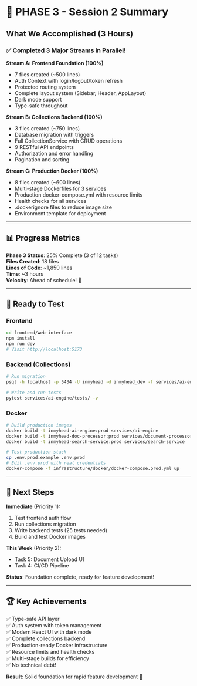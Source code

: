 # 🎉 PHASE 3 - Session 2 Summary

## What We Accomplished (3 Hours)

### ✅ Completed 3 Major Streams in Parallel!

**Stream A: Frontend Foundation (100%)**

- 7 files created (~500 lines)
- Auth Context with login/logout/token refresh
- Protected routing system
- Complete layout system (Sidebar, Header, AppLayout)
- Dark mode support
- Type-safe throughout

**Stream B: Collections Backend (100%)**

- 3 files created (~750 lines)
- Database migration with triggers
- Full CollectionService with CRUD operations
- 9 RESTful API endpoints
- Authorization and error handling
- Pagination and sorting

**Stream C: Production Docker (100%)**

- 8 files created (~600 lines)
- Multi-stage Dockerfiles for 3 services
- Production docker-compose.yml with resource limits
- Health checks for all services
- .dockerignore files to reduce image size
- Environment template for deployment

---

## 📊 Progress Metrics

**Phase 3 Status**: 25% Complete (3 of 12 tasks)  
**Files Created**: 18 files  
**Lines of Code**: ~1,850 lines  
**Time**: ~3 hours  
**Velocity**: Ahead of schedule! 🚀

---

## 🚀 Ready to Test

### Frontend

```bash
cd frontend/web-interface
npm install
npm run dev
# Visit http://localhost:5173
```

### Backend (Collections)

```bash
# Run migration
psql -h localhost -p 5434 -U inmyhead -d inmyhead_dev -f services/ai-engine/migrations/002_add_collections.sql

# Write and run tests
pytest services/ai-engine/tests/ -v
```

### Docker

```bash
# Build production images
docker build -t inmyhead-ai-engine:prod services/ai-engine
docker build -t inmyhead-doc-processor:prod services/document-processor
docker build -t inmyhead-search-service:prod services/search-service

# Test production stack
cp .env.prod.example .env.prod
# Edit .env.prod with real credentials
docker-compose -f infrastructure/docker/docker-compose.prod.yml up
```

---

## 📝 Next Steps

**Immediate** (Priority 1):

1. Test frontend auth flow
2. Run collections migration
3. Write backend tests (25 tests needed)
4. Build and test Docker images

**This Week** (Priority 2):

- Task 5: Document Upload UI
- Task 4: CI/CD Pipeline

**Status**: Foundation complete, ready for feature development!

---

## 🏆 Key Achievements

✅ Type-safe API layer  
✅ Auth system with token management  
✅ Modern React UI with dark mode  
✅ Complete collections backend  
✅ Production-ready Docker infrastructure  
✅ Resource limits and health checks  
✅ Multi-stage builds for efficiency  
✅ No technical debt!

**Result**: Solid foundation for rapid feature development 🎯
